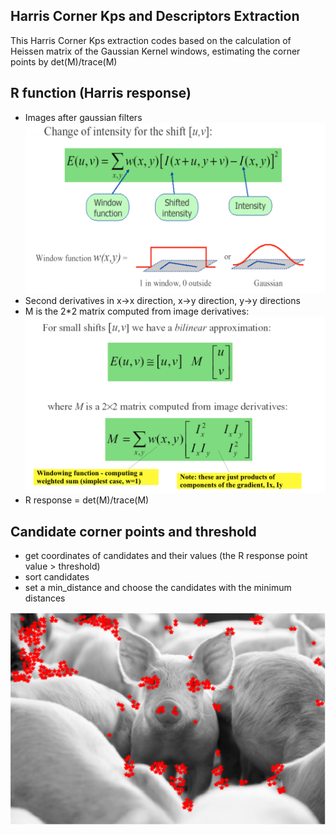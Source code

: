 ## Harris Corner Kps and Descriptors Extraction

This Harris Corner Kps extraction codes based on the calculation of Heissen matrix of the Gaussian Kernel windows, estimating the corner points by det(M)/trace(M)

## R function (Harris response)

- Images after gaussian filters
![Pic](Test_Result1.png)
- Second derivatives in x->x direction, x->y direction, y->y directions
- M is the 2*2 matrix computed from image derivatives:
![Pic](Test_Result2.png)
- R response = det(M)/trace(M)

## Candidate corner points and threshold

- get coordinates of candidates and their values (the R response point value > threshold)
- sort candidates
- set a min_distance and choose the candidates with the minimum distances

![Pic](Test_Result.png)
